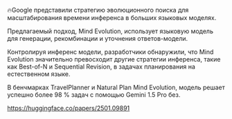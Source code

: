 🔥Google представили стратегию эволюционного поиска для масштабирования времени инференса в больших языковых моделях. 

Предлагаемый подход, Mind Evolution, использует языковую модель для генерации, рекомбинации и уточнения ответов-модели.

Контролируя инференс модели, разработчики обнаружили, что Mind Evolution значительно превосходит другие стратегии инференса, такие как Best-of-N и Sequential Revision, в задачах планирования на естественном языке. 

В бенчмарках TravelPlanner и Natural Plan Mind Evolution, модель решает успешно более 98 % задач с помощью Gemini 1.5 Pro без.

https://huggingface.co/papers/2501.09891